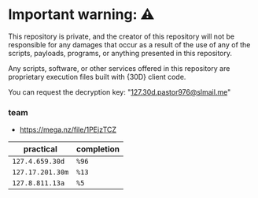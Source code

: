 # Important warning: ⚠️
This repository is private, and the creator of this repository will not be responsible for any damages that occur as a result of the use of any of the scripts, payloads, programs, or anything presented in this repository.

Any scripts, software, or other services offered in this repository are proprietary execution files built with {30D} client code.

You can request the decryption key: "127.30d.pastor976@slmail.me"

### team

*  https://mega.nz/file/1PEjzTCZ

| practical | completion |
| ------- | ---------- |
| `127.4.659.30d` | `%96` |
| `127.17.201.30m` | `%13` |
| `127.8.811.13a` | `%5` | 
